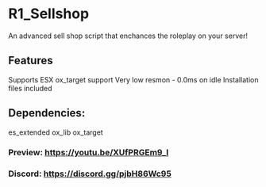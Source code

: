 # R1_Sellshop
An advanced sell shop script that enchances the roleplay on your server!

## Features
Supports ESX
ox_target support
Very low resmon - 0.0ms on idle
Installation files included

## Dependencies:
es_extended
ox_lib
ox_target

### Preview: https://youtu.be/XUfPRGEm9_I
### Discord: https://discord.gg/pjbH86Wc95
